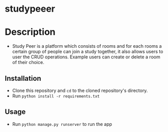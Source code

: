 # studypeeer

# Description
+ Study Peer is a platform which consists of rooms and for each rooms a certain group of people can join a study together, it also allows users to user the CRUD operations. Example users can create or delete a room of their choice.

## Installation

+ Clone this repository and `cd` to the cloned repository's directory.
+ Run `python install -r requirements.txt`

## Usage

+ Run `python manage.py runserver` to run the app
